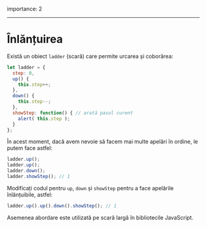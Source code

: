 importance: 2

---

# Înlănțuirea

Există un obiect `ladder` (scară) care permite urcarea și coborârea:

```js
let ladder = {
  step: 0,
  up() {
    this.step++;
  },
  down() {
    this.step--;
  },
  showStep: function() { // arată pasul curent
    alert( this.step );
  }
};
```

În acest moment, dacă avem nevoie să facem mai multe apelări în ordine, le putem face astfel:

```js
ladder.up();
ladder.up();
ladder.down();
ladder.showStep(); // 1
```

Modificați codul pentru `up`, `down` și `showStep` pentru a face apelările înlănțuibile, astfel:

```js
ladder.up().up().down().showStep(); // 1
```

Asemenea abordare este utilizată pe scară largă în bibliotecile JavaScript.
